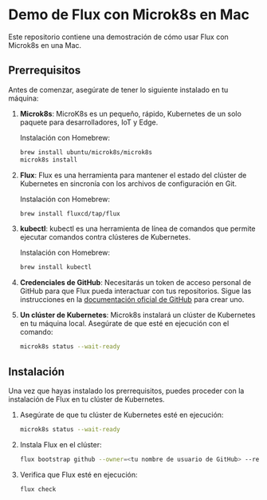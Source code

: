 # Demo de Flux con Microk8s en Mac

Este repositorio contiene una demostración de cómo usar Flux con Microk8s en una Mac.

## Prerrequisitos

Antes de comenzar, asegúrate de tener lo siguiente instalado en tu máquina:

1. **Microk8s**: MicroK8s es un pequeño, rápido, Kubernetes de un solo paquete para desarrolladores, IoT y Edge.

   Instalación con Homebrew:
   ```bash
   brew install ubuntu/microk8s/microk8s
   microk8s install
   ```

2. **Flux**: Flux es una herramienta para mantener el estado del clúster de Kubernetes en sincronía con los archivos de configuración en Git.

   Instalación con Homebrew:
   ```bash
   brew install fluxcd/tap/flux
   ```

3. **kubectl**: kubectl es una herramienta de línea de comandos que permite ejecutar comandos contra clústeres de Kubernetes.

   Instalación con Homebrew:
   ```bash
   brew install kubectl 
   ```

4. **Credenciales de GitHub**: Necesitarás un token de acceso personal de GitHub para que Flux pueda interactuar con tus repositorios. Sigue las instrucciones en la [documentación oficial de GitHub](https://docs.github.com/es/authentication/keeping-your-account-and-data-secure/creating-a-personal-access-token) para crear uno.

5. **Un clúster de Kubernetes**: Microk8s instalará un clúster de Kubernetes en tu máquina local. Asegúrate de que esté en ejecución con el comando:
   ```bash
   microk8s status --wait-ready
   ```

## Instalación

Una vez que hayas instalado los prerrequisitos, puedes proceder con la instalación de Flux en tu clúster de Kubernetes.

1. Asegúrate de que tu clúster de Kubernetes esté en ejecución:
   ```bash
   microk8s status --wait-ready
   ```

2. Instala Flux en el clúster:
   ```bash
   flux bootstrap github --owner=<tu nombre de usuario de GitHub> --repository=<tu repositorio> --branch=main --path=./clusters/my-cluster --personal
   ```

3. Verifica que Flux esté en ejecución:
   ```bash
   flux check
   ```
